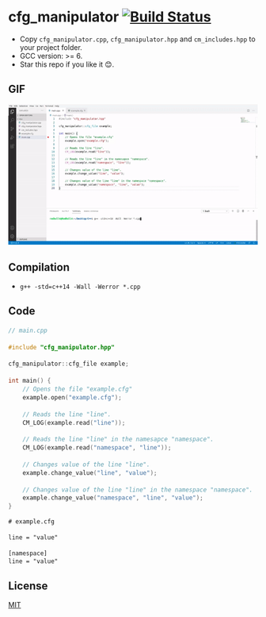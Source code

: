 # cfg_manipulator [![Build Status](https://travis-ci.com/RedBull4/cfg_manipulator.svg?branch=main)](https://travis-ci.com/RedBull4/cfg_manipulator)
* Copy ```cfg_manipulator.cpp```, ```cfg_manipulator.hpp``` and ```cm_includes.hpp``` to your project folder.
* GCC version: >= 6.
* Star this repo if you like it 😊.
## GIF
<p align="center">
  <img src="example.gif" />
</p>

## Compilation
* ```g++ -std=c++14 -Wall -Werror *.cpp```
## Code
``` cpp
// main.cpp

#include "cfg_manipulator.hpp"

cfg_manipulator::cfg_file example;

int main() {
    // Opens the file "example.cfg"
    example.open("example.cfg");

    // Reads the line "line".
    CM_LOG(example.read("line"));

    // Reads the line "line" in the namesapce "namespace".
    CM_LOG(example.read("namespace", "line"));

    // Changes value of the line "line".
    example.change_value("line", "value");

    // Changes value of the line "line" in the namespace "namespace".
    example.change_value("namespace", "line", "value");
}
```
```
# example.cfg

line = "value"

[namespace]
line = "value"
```
## License
[MIT](https://github.com/RedBull4/cfg_manipulator/blob/main/LICENSE)
